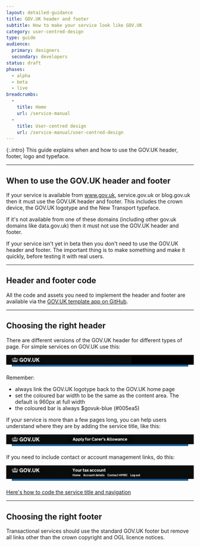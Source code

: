 ```yaml
---
layout: detailed-guidance
title: GOV.UK header and footer
subtitle: How to make your service look like GOV.UK
category: user-centred-design
type: guide
audience:
  primary: designers
  secondary: developers
status: draft
phases:
  - alpha
  - beta
  - live
breadcrumbs:
  -
    title: Home
    url: /service-manual
  -
    title: User-centred design
    url: /service-manual/user-centred-design
---
```


{:.intro}
This guide explains when and how to use the GOV.UK header, footer, logo and typeface.

---

## When to use the GOV.UK header and footer

If your service is available from www.gov.uk, service.gov.uk or blog.gov.uk then it must use the GOV.UK header and footer. This includes the crown device, the GOV.UK logotype and the New Transport typeface.

If it's not available from one of these domains (including other gov.uk domains like data.gov.uk) then it must not use the GOV.UK header and footer.

If your service isn't yet in beta then you don't need to use the GOV.UK header and footer. The important thing is to make something and make it quickly, before testing it with real users.

---

## Header and footer code

All the code and assets you need to implement the header and footer are available via the [GOV.UK template app on GitHub](https://github.com/alphagov/govuk_template).

---

## Choosing the right header

There are different versions of the GOV.UK header for different types of page. For simple services on GOV.UK use this:

<div class="example">
  <img src="/service-manual/assets/images/header-footer/header-pattern-1.png" alt="Header option 1">
</div>

Remember:

* always link the GOV.UK logotype back to the GOV.UK home page
* set the coloured bar width to be the same as the content area. The default is 960px at full width
* the coloured bar is always $govuk-blue (#005ea5)


If your service is more than a few pages long, you can help users understand where they are by adding the service title, like this:

<div class="example">
  <img src="/service-manual/assets/images/header-footer/header-pattern-2.png" alt="Header option 2">
</div>

If you need to include contact or account management links, do this:

<div class="example">
  <img src="/service-manual/assets/images/header-footer/header-pattern-3.png" alt="Header option 3">
</div>

[Here's how to code the service title and navigation](https://github.com/alphagov/govuk_template#propositional-title-and-navigation)

---

## Choosing the right footer

Transactional services should use the standard GOV.UK footer but remove all links other than the crown copyright and OGL licence notices.


